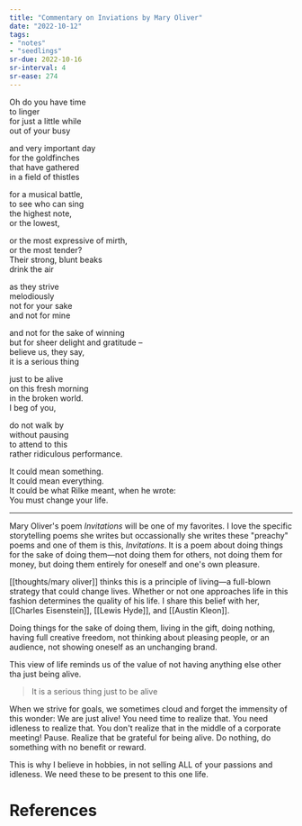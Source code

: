 ```yaml
---
title: "Commentary on Inviations by Mary Oliver"
date: "2022-10-12"
tags:
- "notes"
- "seedlings"
sr-due: 2022-10-16
sr-interval: 4
sr-ease: 274
---
```


Oh do you have time  
to linger  
for just a little while  
out of your busy

and very important day  
for the goldfinches  
that have gathered  
in a field of thistles

for a musical battle,  
to see who can sing  
the highest note,  
or the lowest,

or the most expressive of mirth,  
or the most tender?  
Their strong, blunt beaks  
drink the air

as they strive  
melodiously  
not for your sake  
and not for mine

and not for the sake of winning  
but for sheer delight and gratitude –  
believe us, they say,  
it is a serious thing

just to be alive  
on this fresh morning  
in the broken world.  
I beg of you,

do not walk by  
without pausing  
to attend to this  
rather ridiculous performance.

It could mean something.  
It could mean everything.  
It could be what Rilke meant, when he wrote:  
You must change your life.

***

Mary Oliver's poem *Invitations* will be one of my favorites. I love the specific storytelling poems she writes but occassionally she writes these "preachy" poems and one of them is this, *Invitations*. It is a poem about doing things for the sake of doing them—not doing them for others, not doing them for money, but doing them entirely for oneself and one's own pleasure.

[[thoughts/mary oliver]] thinks this is a principle of living—a full-blown strategy that could change lives. Whether or not one approaches life in this fashion determines the quality of his life. I share this belief with her, [[Charles Eisenstein]], [[Lewis Hyde]], and [[Austin Kleon]].

Doing things for the sake of doing them, living in the gift, doing nothing, having full creative freedom, not thinking about pleasing people, or an audience, not showing oneself as an unchanging brand.

This view of life reminds us of the value of not having anything else other tha just being alive.

>It is a serious thing just to be alive

When we strive for goals, we sometimes cloud and forget the immensity of this wonder: We are just alive! You need time to realize that. You need idleness to realize that. You don't realize that in the middle of a corporate meeting! Pause. Realize that be grateful for being alive. Do nothing, do something with no benefit or reward.

This is why I believe in hobbies, in not selling ALL of your passions and idleness. We need these to be present to this one life.

# References